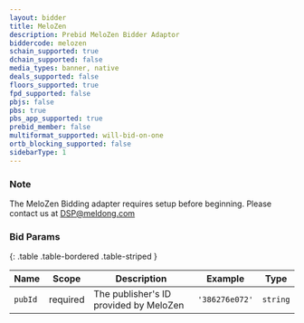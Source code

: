 ```yaml
---
layout: bidder
title: MeloZen
description: Prebid MeloZen Bidder Adaptor
biddercode: melozen
schain_supported: true
dchain_supported: false
media_types: banner, native
deals_supported: false
floors_supported: true
fpd_supported: false
pbjs: false
pbs: true
pbs_app_supported: true
prebid_member: false
multiformat_supported: will-bid-on-one
ortb_blocking_supported: false
sidebarType: 1
---
```


### Note

The MeloZen Bidding adapter requires setup before beginning. Please contact us at <DSP@meldong.com>

### Bid Params

{: .table .table-bordered .table-striped }

| Name    | Scope    | Description                       | Example      | Type     |
|---------|----------|-----------------------------------|--------------|----------|
| `pubId` | required | The publisher's ID provided by MeloZen | `'386276e072'` | `string` |
